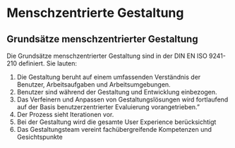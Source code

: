 # Menschzentrierte Gestaltung

## Grundsätze menschzentrierter Gestaltung

Die Grundsätze menschzentrierter Gestaltung sind in der DIN EN ISO 9241-210
definiert. Sie lauten:

1. Die Gestaltung beruht auf einem umfassenden Verständnis der Benutzer,
   Arbeitsaufgaben und Arbeitsumgebungen.
2. Benutzer sind während der Gestaltung und Entwicklung einbezogen.
3. Das Verfeinern und Anpassen von Gestaltungslösungen wird fortlaufend auf
   der Basis benutzerzentrierter Evaluierung vorangetrieben.”
4. Der Prozess sieht Iterationen vor.
5. Bei der Gestaltung wird die gesamte User Experience berücksichtigt
6. Das Gestaltungsteam vereint fachübergreifende Kompetenzen und Gesichtspunkte
